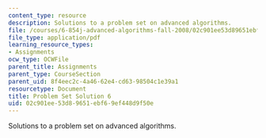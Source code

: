 ```yaml
---
content_type: resource
description: Solutions to a problem set on advanced algorithms.
file: /courses/6-854j-advanced-algorithms-fall-2008/02c901ee53d89651ebf69ef448d9f50e_sol6.pdf
file_type: application/pdf
learning_resource_types:
- Assignments
ocw_type: OCWFile
parent_title: Assignments
parent_type: CourseSection
parent_uid: 8f4eec2c-4a46-62e4-cd63-98504c1e39a1
resourcetype: Document
title: Problem Set Solution 6
uid: 02c901ee-53d8-9651-ebf6-9ef448d9f50e
---
```

Solutions to a problem set on advanced algorithms.

